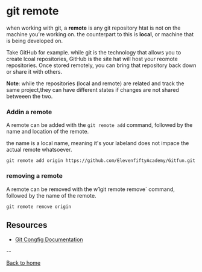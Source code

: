 # git remote

when working with git, a **remote** is any git repository htat is not on the machine you're working on. the counterpart to this is **local**, or machine that is being developed on. 

Take GitHub for example. while git is the technology that allows you to create lcoal repositories, GitHub is the site hat will host your reomote repositories. Once stored remotely, you can bring that repository back down or share it with others.

**Note**: while the repositories (local and remote) are related and track the same project,they can have different states if changes are not shared betweeen the two. 

### Addin a remote

A remote can be added with the `git remote add` command, followed by the name and location of the remote.

the name is a local name, meaning it's your labeland does not impace the actual remote whatsoever. 

```
git remote add origin https://github.com/ElevenfiftyAcademy/Gitfun.git
```

### removing a remote

A remote can be removed with the w1git remote remove` command, followed by the name of the remote.

```
git remote remove origin
```

## Resources 

- [Git Congfig Documentation](https://git-sccm.com/docs/git-remote)

--

[Back to home](../README.md)